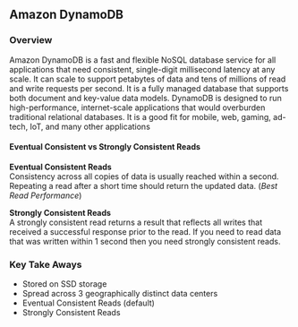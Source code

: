 ## Amazon DynamoDB

### Overview
Amazon DynamoDB is a fast and flexible NoSQL database service for all applications that need consistent, single-digit millisecond latency at any scale. It can scale to support petabytes of data and tens of millions of read and write requests per second. It is a fully managed database that supports both document and key-value data models. DynamoDB is designed to run high-performance, internet-scale applications that would overburden traditional relational databases. It is a good fit for mobile, web, gaming, ad-tech, IoT, and many other applications

#### Eventual Consistent vs Strongly Consistent Reads
**Eventual Consistent Reads**<br>
Consistency across all copies of data is usually reached within a second. Repeating a read after a short time should return the updated data. (*Best Read Performance*)

**Strongly Consistent Reads**<br>
A strongly consistent read returns a result that reflects all writes that received a successful response prior to the read. If you need to read data that was written within 1 second then you need strongly consistent reads.

### Key Take Aways
- Stored on SSD storage
- Spread across 3 geographically distinct data centers
- Eventual Consistent Reads (default)
- Strongly Consistent Reads
